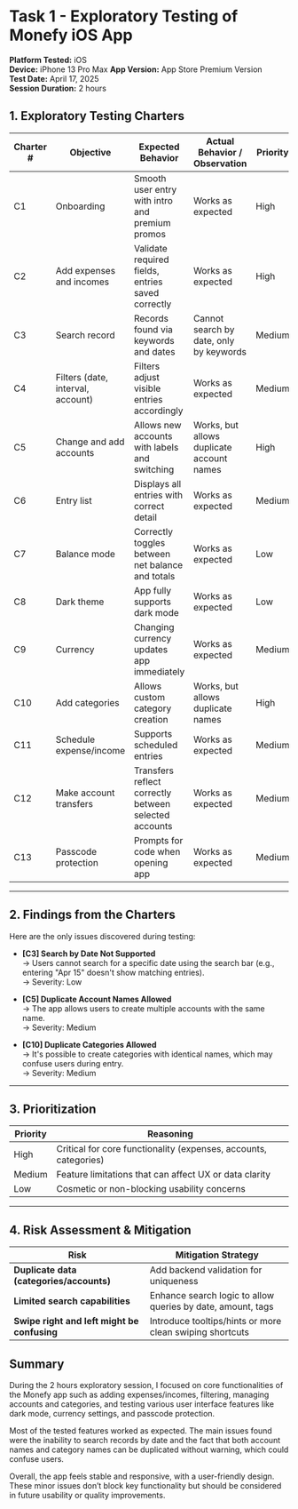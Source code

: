 # Task 1 - Exploratory Testing of Monefy iOS App

**Platform Tested:** iOS  
**Device:** iPhone 13 Pro Max
**App Version:** App Store Premium Version  
**Test Date:** April 17, 2025  
**Session Duration:** 2 hours

## 1. Exploratory Testing Charters

| Charter # | Objective                          | Expected Behavior                                     | Actual Behavior / Observation                            | Priority | Status     |
|-----------|------------------------------------|-------------------------------------------------------|----------------------------------------------------------|----------|------------|
| C1        | Onboarding                         | Smooth user entry with intro and premium promos       | Works as expected                                        | High     | Completed  |
| C2        | Add expenses and incomes           | Validate required fields, entries saved correctly     | Works as expected                                        | High     | Completed  |
| C3        | Search record                      | Records found via keywords and dates                  | Cannot search by date, only by keywords                  | Medium   | Completed  |
| C4        | Filters (date, interval, account)  | Filters adjust visible entries accordingly            | Works as expected                                        | Medium   | Completed  |
| C5        | Change and add accounts            | Allows new accounts with labels and switching         | Works, but allows duplicate account names                | High     | Completed  |
| C6        | Entry list                         | Displays all entries with correct detail              | Works as expected                                        | Medium   | Completed  |
| C7        | Balance mode                       | Correctly toggles between net balance and totals      | Works as expected                                        | Low      | Completed  |
| C8        | Dark theme                         | App fully supports dark mode                          | Works as expected                                        | Low      | Completed  |
| C9        | Currency                           | Changing currency updates app immediately             | Works as expected                                        | Medium   | Completed  |
| C10       | Add categories                     | Allows custom category creation                       | Works, but allows duplicate names                        | High     | Completed  |
| C11       | Schedule expense/income            | Supports scheduled entries                            | Works as expected                                        | Medium   | Completed  |
| C12       | Make account transfers             | Transfers reflect correctly between selected accounts | Works as expected                                        | Medium   | Completed  |
| C13       | Passcode protection                | Prompts for code when opening app                     | Works as expected                                        | Medium   | Completed  |

---

## 2. Findings from the Charters

Here are the only issues discovered during testing:

- **[C3] Search by Date Not Supported**  
  → Users cannot search for a specific date using the search bar (e.g., entering "Apr 15" doesn't show matching entries).  
  → Severity: Low

- **[C5] Duplicate Account Names Allowed**  
  → The app allows users to create multiple accounts with the same name.  
  → Severity: Medium

- **[C10] Duplicate Categories Allowed**  
  → It's possible to create categories with identical names, which may confuse users during entry.  
  → Severity: Medium

---

## 3. Prioritization

| Priority | Reasoning                                                                 |
|----------|---------------------------------------------------------------------------|
| High     | Critical for core functionality (expenses, accounts, categories)          |
| Medium   | Feature limitations that can affect UX or data clarity                    |
| Low      | Cosmetic or non-blocking usability concerns                               |

---

## 4. Risk Assessment & Mitigation

| Risk                                                | Mitigation Strategy                                         |
|-----------------------------------------------------|-------------------------------------------------------------|
| **Duplicate data (categories/accounts)**            | Add backend validation for uniqueness                       |
| **Limited search capabilities**                     | Enhance search logic to allow queries by date, amount, tags |
| **Swipe right and left might be confusing**         | Introduce tooltips/hints or more clean swiping shortcuts    |


## Summary

During the 2 hours exploratory session, I focused on core functionalities of the Monefy app such as adding expenses/incomes, filtering, managing accounts and categories, and testing various user interface features like dark mode, currency settings, and passcode protection.

Most of the tested features worked as expected. The main issues found were the inability to search records by date and the fact that both account names and category names can be duplicated without warning, which could confuse users.

Overall, the app feels stable and responsive, with a user-friendly design. These minor issues don’t block key functionality but should be considered in future usability or quality improvements.